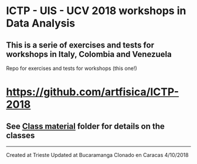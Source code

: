 # ICTP - UIS - UCV 2018 workshops in Data Analysis
## This is a serie of exercises and tests for workshops in Italy, Colombia and Venezuela

Repo for exercises and tests for workshops (this one!)
# https://github.com/artfisica/ICTP-2018

## See [Class material](https://github.com/artfisica/ICTP-2018/tree/master/class-material) folder for details on the classes

------------------------
Created at Trieste
Updated at Bucaramanga
Clonado en Caracas 4/10/2018
